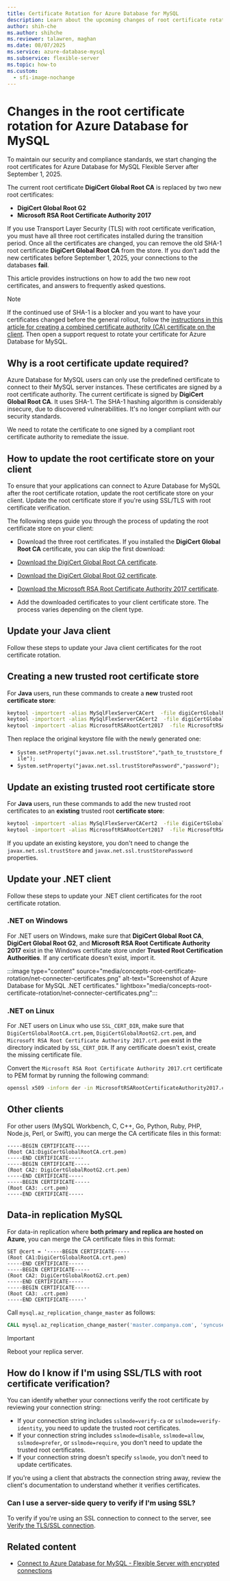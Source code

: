 ```yaml
---
title: Certificate Rotation for Azure Database for MySQL
description: Learn about the upcoming changes of root certificate rotation that affects Azure Database for MySQL.
author: shih-che
ms.author: shihche
ms.reviewer: talawren, maghan
ms.date: 08/07/2025
ms.service: azure-database-mysql
ms.subservice: flexible-server
ms.topic: how-to
ms.custom:
  - sfi-image-nochange
---
```


# Changes in the root certificate rotation for Azure Database for MySQL

To maintain our security and compliance standards, we start changing the root certificates for Azure Database for MySQL Flexible Server after September 1, 2025.

The current root certificate **DigiCert Global Root CA** is replaced by two new root certificates:

- **DigiCert Global Root G2**
- **Microsoft RSA Root Certificate Authority 2017**

If you use Transport Layer Security (TLS) with root certificate verification, you must have all three root certificates installed during the transition period. Once all the certificates are changed, you can remove the old SHA-1 root certificate **DigiCert Global Root CA** from the store. If you don't add the new certificates before September 1, 2025, your connections to the databases **fail**.

This article provides instructions on how to add the two new root certificates, and answers to frequently asked questions.

> [!NOTE]  
> If the continued use of SHA-1 is a blocker and you want to have your certificates changed before the general rollout, follow the [instructions in this article for creating a combined certificate authority (CA) certificate on the client](#how-to-update-the-root-certificate-store-on-your-client). Then open a support request to rotate your certificate for Azure Database for MySQL.

## Why is a root certificate update required?

Azure Database for MySQL users can only use the predefined certificate to connect to their MySQL server instances. These certificates are signed by a root certificate authority. The current certificate is signed by **DigiCert Global Root CA**. It uses SHA-1. The SHA-1 hashing algorithm is considerably insecure, due to discovered vulnerabilities. It's no longer compliant with our security standards.

We need to rotate the certificate to one signed by a compliant root certificate authority to remediate the issue.

## How to update the root certificate store on your client

To ensure that your applications can connect to Azure Database for MySQL after the root certificate rotation, update the root certificate store on your client. Update the root certificate store if you're using SSL/TLS with root certificate verification.

The following steps guide you through the process of updating the root certificate store on your client:

- Download the three root certificates. If you installed the **DigiCert Global Root CA** certificate, you can skip the first download:

- [Download the DigiCert Global Root CA certificate](https://cacerts.digicert.com/DigiCertGlobalRootCA.crt.pem).
- [Download the DigiCert Global Root G2 certificate](https://cacerts.digicert.com/DigiCertGlobalRootG2.crt.pem).
- [Download the Microsoft RSA Root Certificate Authority 2017 certificate](https://www.microsoft.com/pkiops/certs/Microsoft%20RSA%20Root%20Certificate%20Authority%202017.crt).

- Add the downloaded certificates to your client certificate store. The process varies depending on the client type.

## Update your Java client

Follow these steps to update your Java client certificates for the root certificate rotation.

## Creating a new trusted root certificate store

For **Java** users, run these commands to create a **new** trusted root **certificate store**:

```bash
keytool -importcert -alias MySqlFlexServerCACert  -file digiCertGlobalRootCA.crt.pem  -keystore truststore -storepass password -noprompt
keytool -importcert -alias MySqlFlexServerCACert2  -file digiCertGlobalRootG2.crt.pem -keystore truststore -storepass password -noprompt
keytool -importcert -alias MicrosoftRSARootCert2017  -file MicrosoftRSARootCertificateAuthority2017.crt -keystore truststore -storepass password -noprompt
```

Then replace the original keystore file with the newly generated one:

- `System.setProperty("javax.net.ssl.trustStore","path_to_truststore_file");`
- `System.setProperty("javax.net.ssl.trustStorePassword","password");`

## Update an existing trusted root certificate store

For **Java** users, run these commands to add the new trusted root certificates to an **existing** trusted root **certificate store**:

```bash
keytool -importcert -alias MySqlFlexServerCACert2  -file digiCertGlobalRootG2.crt.pem -keystore truststore -storepass password -noprompt
keytool -importcert -alias MicrosoftRSARootCert2017  -file MicrosoftRSARootCertificateAuthority2017.crt -keystore truststore -storepass password -noprompt
```

If you update an existing keystore, you don't need to change the `javax.net.ssl.trustStore` and `javax.net.ssl.trustStorePassword` properties.

## Update your .NET client

Follow these steps to update your .NET client certificates for the root certificate rotation.

### .NET on Windows

For .NET users on Windows, make sure that **DigiCert Global Root CA**, **DigiCert Global Root G2**, and **Microsoft RSA Root Certificate Authority 2017** exist in the Windows certificate store under **Trusted Root Certification Authorities**. If any certificate doesn't exist, import it.

:::image type="content" source="media/concepts-root-certificate-rotation/net-connecter-certificates.png" alt-text="Screenshot of Azure Database for MySQL .NET certificates." lightbox="media/concepts-root-certificate-rotation/net-connecter-certificates.png":::

### .NET on Linux

For .NET users on Linux who use `SSL_CERT_DIR`, make sure that `DigiCertGlobalRootCA.crt.pem`, `DigiCertGlobalRootG2.crt.pem`, and `Microsoft RSA Root Certificate Authority 2017.crt.pem` exist in the directory indicated by `SSL_CERT_DIR`. If any certificate doesn't exist, create the missing certificate file.

Convert the `Microsoft RSA Root Certificate Authority 2017.crt` certificate to PEM format by running the following command:

```bash
openssl x509 -inform der -in MicrosoftRSARootCertificateAuthority2017.crt -out MicrosoftRSARootCertificateAuthority2017.crt.pem
```

## Other clients

For other users (MySQL Workbench, C, C++, Go, Python, Ruby, PHP, Node.js, Perl, or Swift), you can merge the CA certificate files in this format:

```output
-----BEGIN CERTIFICATE-----
(Root CA1:DigiCertGlobalRootCA.crt.pem)
-----END CERTIFICATE-----
-----BEGIN CERTIFICATE-----
(Root CA2: DigiCertGlobalRootG2.crt.pem)
-----END CERTIFICATE-----
-----BEGIN CERTIFICATE-----
(Root CA3: .crt.pem)
-----END CERTIFICATE-----
```

## Data-in replication MySQL

For data-in replication where **both primary and replica are hosted on Azure**, you can merge the CA certificate files in this format:

```output
SET @cert = '-----BEGIN CERTIFICATE-----
(Root CA1:DigiCertGlobalRootCA.crt.pem)
-----END CERTIFICATE-----
-----BEGIN CERTIFICATE-----
(Root CA2: DigiCertGlobalRootG2.crt.pem)
-----END CERTIFICATE-----
-----BEGIN CERTIFICATE-----
(Root CA3: .crt.pem)
-----END CERTIFICATE-----'
```

Call `mysql.az_replication_change_master` as follows:

```sql
CALL mysql.az_replication_change_master('master.companya.com', 'syncuser', 'P@ssword!', 3306, 'mysql-bin.000002', 120, @cert);
```

> [!IMPORTANT]  
> Reboot your replica server.

## How do I know if I'm using SSL/TLS with root certificate verification?

You can identify whether your connections verify the root certificate by reviewing your connection string:

- If your connection string includes `sslmode=verify-ca` or `sslmode=verify-identity`, you need to update the trusted root certificates.
- If your connection string includes `sslmode=disable`, `sslmode=allow`, `sslmode=prefer`, or `sslmode=require`, you don't need to update the trusted root certificates.
- If your connection string doesn't specify `sslmode`, you don't need to update certificates.

If you're using a client that abstracts the connection string away, review the client's documentation to understand whether it verifies certificates.

### Can I use a server-side query to verify if I'm using SSL?

To verify if you're using an SSL connection to connect to the server, see [Verify the TLS/SSL connection](/azure/mysql/flexible-server/how-to-connect-tls-ssl#verify-the-tlsssl-connection).

## Related content

- [Connect to Azure Database for MySQL - Flexible Server with encrypted connections](how-to-connect-tls-ssl.md)
